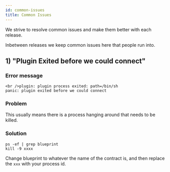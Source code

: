 ```yaml
---
id: common-issues
title: Common Issues
---
```


We strive to resolve common issues and make them better with each release.

Inbetween releases we keep common issues here that people run into.

## 1) "Plugin Exited before we could connect"

### Error message

    <br />plugin: plugin process exited: path=/bin/sh
    panic: plugin exited before we could connect
    
    

### Problem

This usually means there is a process hanging around that needs to be killed.

### Solution

    ps -ef | grep blueprint
    kill -9 xxxx 
    

Change blueprint to whatever the name of the contract is, and then replace the `xxx` with your process id.